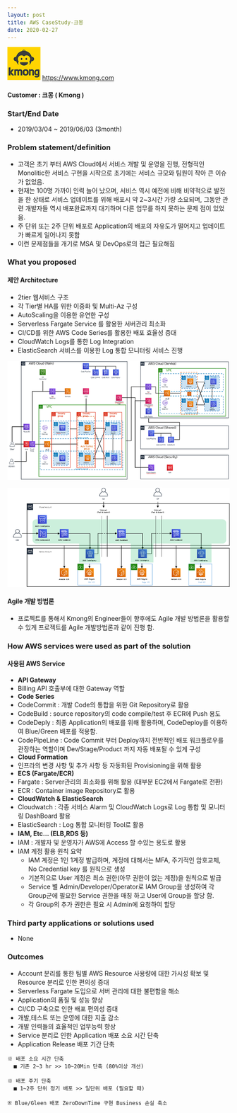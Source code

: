 ```yaml
---
layout: post
title: AWS CaseStudy-크몽
date: 2020-02-27
---
```


![kmong](../images/CaseStudy/2020-02-27-Kmong/kmong-logo.png) https://www.kmong.com

#### Customer : 크몽 ( Kmong )


### Start/End Date
- 2019/03/04 ~ 2019/06/03 (3month)

### Problem statement/definition
- 고객은 초기 부터 AWS Cloud에서 서비스 개발 및 운영을 진행, 전형적인 Monolitic한 서비스 구현을 시작으로 초기에는 서비스 규모와 팀원이 작아 큰 이슈가 없었음.
- 현재는 100명 가까이 인력 늘어 났으며, 서비스 역시 예전에 비해 비약적으로 발전을 한 상태로 서비스 업데이트를 위해 배포시 약 2~3시간 가량 소요되며, 그동안 관련 개발자들 역시 배포완료까지 대기하며 다른 업무를 하지 못하는 문제 점이 있었음.
- 주 단위 또는 2주 단위 배포로 Application의 배포의 자유도가 떨어지고 업데이트가 빠르게 일어나지 못함
- 이런 문제점들을 개기로 MSA 및 DevOps로의 접근 필요해짐



### What you proposed
#### 제안 Architecture
 - 2tier 웹서비스 구조
 - 각 Tier별 HA를 위한 이중화 및 Multi-Az 구성
 - AutoScaling을 이용한 유연한 구성
 - Serverless Fargate Service 를 활용한 서버관리 최소화
 - CI/CD를 위한 AWS Code Series를 활용한 배포 효율성 증대
 - CloudWatch Logs를 통한 Log Integration
 - ElasticSearch 서비스를 이용한 Log 통합 모니터링 서비스 진행


 ![](../images/CaseStudy/2020-02-27-Kmong/architecture-1.png)

 ![](../images/CaseStudy/2020-02-27-Kmong/architecture-2.png)


#### Agile 개발 방법론
 - 프로젝트를 통해서 Kmong의 Engineer들이 향후에도 Agile 개발 방법론을 활용할 수 있게 프로젝트를 Agile 개발방법론과 같이 진행 함.


### How AWS services were used as part of the solution
#### 사용된 AWS Service
- **API Gateway**
 - Billing API 호출부에 대한 Gateway 역할
- **Code Series**
 - CodeCommit : 개발 Code의 통합을 위한 Git Repository로 활용
 - CodeBuild : source repository의 code compile/test 후 ECR에 Push 용도
 - CodeDeply : 최종 Application의 배포를 위해 활용하며, CodeDeploy를 이용하여 Blue/Green    배포를 적용함.
 - CodePipeLine : Code Commit 부터 Deploy까지 전반적인 배포 워크플로우를 관장하는 역할이며 Dev/Stage/Product 까지 자동 배포될 수 있게 구성
- **Cloud Formation**
 - 인프라의 변경 사항 및 추가 사항 등 자동화된 Provisioning을 위해 활용
- **ECS (Fargate/ECR)**
 - Fargate : Server관리의 최소화를 위해 활용 (대부분 EC2에서 Fargate로 전환)
 - ECR : Container image Repository로 활용
- **CloudWatch & ElasticSearch**
 - Cloudwatch : 각종 서비스 Alarm 및 CloudWatch Logs로 Log 통합 및 모니터링 DashBoard 활용
 - ElasticSearch : Log 통합 모니터링 Tool로 활용
- **IAM, Etc… (ELB,RDS 등)**
 - IAM : 개발자 및 운영자가 AWS에 Access 할 수있는 용도로 활용
 - IAM 계정 활용 원칙 요약
   - IAM 계정은 1인 1계정 발급하며, 계정에 대해서는 MFA, 주기적인 암호교체, No Credential key 를 원칙으로 생성
   - 기본적으로 User 계정은 최소 권한(아무 권한이 없는 계정)을 원칙으로 발급
   - Service 별 Admin/Developer/Operator로 IAM Group을 생성하여 각 Group군에 필요한 Service 권한을 매칭 하고 User에 Group을 할당 함.
   - 각 Group의 추가 권한은 필요 시 Admin에 요청하여 할당

### Third party applications or solutions used
 - None

### Outcomes
- Account 분리를 통한 팀별 AWS Resource 사용량에 대한 가시성 확보 및 Resource 분리로 인한 편의성 증대
- Serverless Fargate 도입으로 서버 관리에 대한 불편함을 해소
- Application의 품질 및 성능 향상
- CI/CD 구축으로 인한 배포 편의성 증대
- 개발,테스트 또는 운영에 대한 지출 감소
- 개발 인력들의 효율적인 업무능력 향상
- Service 분리로 인한 Application 배포 소요 시간 단축
- Application Release 배포 기간 단축


```
※ 배포 소요 시간 단축
  ■ 기존 2~3 hr >> 10~20Min 단축 (80%이상 개선)

※ 배포 주기 단축
  ■ 1~2주 단위 정기 배포 >> 일단위 배포 (필요할 때)

※ Blue/Gleen 배포 ZeroDownTime 구현 Business 손실 축소
```
